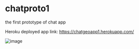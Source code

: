 # chatproto1
the first prototype of chat app

Heroku deployed app link:  https://chatgeoapp1.herokuapp.com/
<br>

![image](https://user-images.githubusercontent.com/65448224/169362957-56617106-7265-465c-9e28-f616c33c40b1.png)
